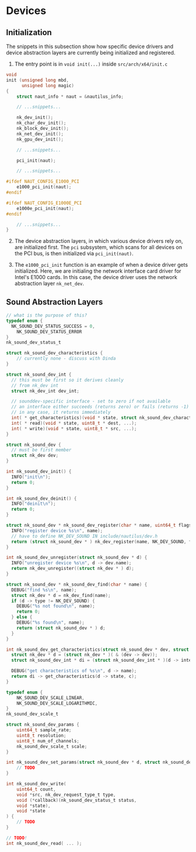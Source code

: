 # Devices

## Initialization

The snippets in this subsection show how specific device drivers and device abstraction layers are currently being initialized and registered.

1. The entry point is in `void init(...)` inside `src/arch/x64/init.c`

```c
void
init (unsigned long mbd,
      unsigned long magic)
{
    struct naut_info * naut = &nautilus_info;

    // ...snippets...

    nk_dev_init();
    nk_char_dev_init();
    nk_block_dev_init();
    nk_net_dev_init();
    nk_gpu_dev_init();

    // ...snippets...

    pci_init(naut);

    // ...snippets...

#ifdef NAUT_CONFIG_E1000_PCI
    e1000_pci_init(naut);
#endif

#ifdef NAUT_CONFIG_E1000E_PCI
    e1000e_pci_init(naut);
#endif

    // ...snippets...
}
```

2. The device abstraction layers, in which various device drivers rely on, are initialized first. The `pci` subsystem, which scans for all devices on the PCI bus, is then initialized via `pci_init(naut)`.

3. The `e1000_pci_init` function is an example of when a device driver gets initialized. Here, we are initialing the network interface card driver for Intel's E1000 cards. In this case, the device driver uses the network abstraction layer `nk_net_dev`.

## Sound Abstraction Layers

```c
// what is the purpose of this?
typedef enum {
  NK_SOUND_DEV_STATUS_SUCCESS = 0,
    NK_SOUND_DEV_STATUS_ERROR
}
nk_sound_dev_status_t
```

```c
struct nk_sound_dev_characteristics {
    // currently none - discuss with Dinda
}
```

```c
struct nk_sound_dev_int {
  // this must be first so it derives cleanly
  // from nk_dev int
  struct nk_dev_int dev_int;

  // sounddev-specific interface - set to zero if not available
  // an interface either succeeds (returns zero) or fails (returns -1)
  // in any case, it returns immediately
  int( * get_characteristics)(void * state, struct nk_sound_dev_characteristics * c);
  int( * read)(void * state, uint8_t * dest, ...);
  int( * write)(void * state, uint8_t * src, ...);
}
```

```c
struct nk_sound_dev {
  // must be first member
  struct nk_dev dev;
}
```

```c
int nk_sound_dev_init() {
  INFO("init\n");
  return 0;
}
```

```c
int nk_sound_dev_deinit() {
  INFO("deinit\n");
  return 0;
}
```

```c
struct nk_sound_dev * nk_sound_dev_register(char * name, uint64_t flags, struct nk_sound_dev_int * inter, void * state) {
  INFO("register device %s\n", name);
  // have to define NK_DEV_SOUND IN include/nautilus/dev.h
  return (struct nk_sound_dev * ) nk_dev_register(name, NK_DEV_SOUND, flags, (struct nk_dev_int * ) inter, state);
}
```

```c
int nk_sound_dev_unregister(struct nk_sound_dev * d) {
  INFO("unregister device %s\n", d -> dev.name);
  return nk_dev_unregister((struct nk_dev * ) d);
}
```

```c
struct nk_sound_dev * nk_sound_dev_find(char * name) {
  DEBUG("find %s\n", name);
  struct nk_dev * d = nk_dev_find(name);
  if (d -> type != NK_DEV_SOUND) {
    DEBUG("%s not found\n", name);
    return 0;
  } else {
    DEBUG("%s found\n", name);
    return (struct nk_sound_dev * ) d;
  }
}
```

```c
int nk_sound_dev_get_characteristics(struct nk_sound_dev * dev, struct nk_sound_dev_characteristics * c) {
  struct nk_dev * d = (struct nk_dev * )( & (dev -> dev));
  struct nk_sound_dev_int * di = (struct nk_sound_dev_int * )(d -> interface);

  DEBUG("get characteristics of %s\n", d -> name);
  return di -> get_characteristics(d -> state, c);
}
```

```c
typedef enum {
    NK_SOUND_DEV_SCALE_LINEAR,
    NK_SOUND_DEV_SCALE_LOGARITHMIC,
}
nk_sound_dev_scale_t
```

```c
struct nk_sound_dev_params {
    uint64_t sample_rate;
    uint8_t resolution;
    uint8_t num_of_channels;
    nk_sound_dev_scale_t scale;
}
```

```c
int nk_sound_dev_set_params(struct nk_sound_dev * d, struct nk_sound_dev_params * p) {
    // TODO
}
```

```c
int nk_sound_dev_write(
    uint64_t count, 
    void *src, nk_dev_request_type_t type,
    void (*callback)(nk_sound_dev_status_t status,
    void *state),
    void *state
) {
    // TODO
}
```

```c
// TODO!
int nk_sound_dev_read( ... );
```
